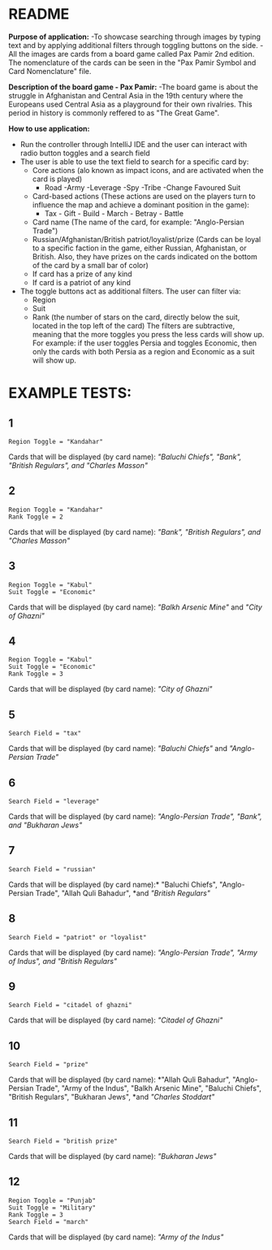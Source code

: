# README

**Purpose of application:**
-To showcase searching through images by typing text and by applying additional filters 
through toggling buttons on the side. 
-All the images are cards from a board game called Pax Pamir 2nd edition. The nomenclature of the 
cards can be seen in the "Pax Pamir Symbol and Card Nomenclature" file.

**Description of the board game - Pax Pamir:**
-The board game is about the struggle in Afghanistan and Central Asia in the 19th century where 
the Europeans used Central Asia as a playground for their own rivalries. This period in history
is commonly reffered to as "The Great Game".


**How to use application:**
- Run the controller through IntelliJ IDE and the user can interact with radio button toggles
and a search field
- The user is able to use the text field to search for a specific card by:
	- Core actions (alo known as impact icons, and are activated when the card is played)
		- Road -Army -Leverage -Spy -Tribe -Change Favoured Suit
	- Card-based actions (These actions are used on the players turn to influence the map and achieve a dominant position in the game):
		- Tax - Gift - Build - March - Betray - Battle
	- Card name (The name of the card, for example: "Anglo-Persian Trade")
	- Russian/Afghanistan/British patriot/loyalist/prize (Cards can be loyal to a specific faction in the game, either Russian, Afghanistan, or British. Also, they have prizes on the cards indicated on the  bottom of the card by a small bar of color)
	- If card has a prize of any kind
	- If card is a patriot of any kind
- The toggle buttons act as additional filters. The user can filter via:
	- Region
	- Suit
	- Rank (the number of stars on the card, directly below the suit, located in the top left of the card)
The filters are subtractive, meaning that the more toggles you press the less cards will show up. For example: if the user toggles Persia and toggles Economic, then only the cards with both Persia as a region and Economic as a suit will show up.


# EXAMPLE TESTS:
## 1
	Region Toggle = "Kandahar"
Cards that will be displayed (by card name): *"Baluchi Chiefs", "Bank", "British Regulars", *and* "Charles Masson"*
## 2
	Region Toggle = "Kandahar"
	Rank Toggle = 2
Cards that will be displayed (by card name): *"Bank", "British Regulars", *and* "Charles Masson"*
## 3 
	Region Toggle = "Kabul"
	Suit Toggle = "Economic"
Cards that will be displayed (by card name): *"Balkh Arsenic Mine"* and *"City of Ghazni"*
## 4
	Region Toggle = "Kabul"
	Suit Toggle = "Economic"
	Rank Toggle = 3
Cards that will be displayed (by card name): *"City of Ghazni"*
## 5
	Search Field = "tax"
Cards that will be displayed (by card name): *"Baluchi Chiefs"* and *"Anglo-Persian Trade"*
## 6
	Search Field = "leverage"
Cards that will be displayed (by card name): *"Anglo-Persian Trade", "Bank", *and* "Bukharan Jews"*
## 7
	Search Field = "russian"
Cards that will be displayed (by card name):* "Baluchi Chiefs", "Anglo-Persian Trade", "Allah Quli Bahadur", *and *"British Regulars"*
## 8
	Search Field = "patriot" or "loyalist"
Cards that will be displayed (by card name): *"Anglo-Persian Trade", "Army of Indus", *and* "British Regulars"*
## 9
	Search Field = "citadel of ghazni"
Cards that will be displayed (by card name): *"Citadel of Ghazni"*
## 10
	Search Field = "prize"
Cards that will be displayed (by card name): *"Allah Quli Bahadur", "Anglo-Persian Trade", "Army of the Indus", "Balkh Arsenic Mine", "Baluchi Chiefs", "British Regulars", "Bukharan Jews", *and *"Charles Stoddart"*
## 11
	Search Field = "british prize"
Cards that will be displayed (by card name): *"Bukharan Jews"*
## 12
	Region Toggle = "Punjab"
	Suit Toggle = "Military"
	Rank Toggle = 3
	Search Field = "march"
Cards that will be displayed (by card name): *"Army of the Indus"*
